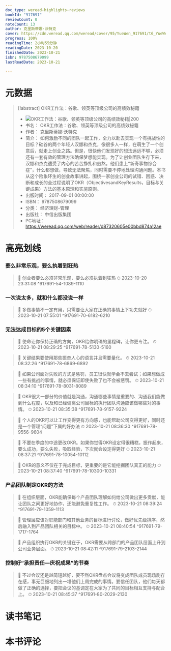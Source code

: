 ```yaml
---
doc_type: weread-highlights-reviews
bookId: "917691"
reviewCount: 0
noteCount: 13
author: 克里斯蒂娜·沃特克
cover: https://cdn.weread.qq.com/weread/cover/95/YueWen_917691/t6_YueWen_917691.jpg
progress: 100%
readingTime: 2小时55分钟
readingDate: 2023-10-20
finishedDate: 2023-10-21
isbn: 9787508679099
lastReadDate: 2023-10-21

---
```

# 元数据
> [!abstract] OKR工作法：谷歌、领英等顶级公司的高绩效秘籍
> - ![ OKR工作法：谷歌、领英等顶级公司的高绩效秘籍|200](https://cdn.weread.qq.com/weread/cover/95/YueWen_917691/t6_YueWen_917691.jpg)
> - 书名： OKR工作法：谷歌、领英等顶级公司的高绩效秘籍
> - 作者： 克里斯蒂娜·沃特克
> - 简介： 如何激励不同的团队一起工作，全力以赴去实现一个有挑战性的目标？硅谷的两个年轻人汉娜和杰克，像很多人一样，在萌生了一个创意后，就走上创业之路。但是，很快他们发现好的想法远远不够，必须还有一套有效的管理方法确保梦想能实现。为了让创业团队生存下来，汉娜和杰克遭受了内心的苦苦挣扎和煎熬。他们患上“新奇事物综合症”，什么都想做，导致无法聚焦，同时需要不停地处理沟通问题。本书从这个险象环生的创业故事讲起，围绕一家创业公司的试错、困惑、决断和成长的全过程说明了OKR（ObjectivesandKeyResults，目标与关键成果）方法的基本原理和实施原则。
> - 出版时间： 2017-09-01 00:00:00
> - ISBN： 9787508679099
> - 分类： 经济理财-管理
> - 出版社： 中信出版集团
> - PC地址：https://weread.qq.com/web/reader/d87320605e00bbd874a12ae

# 高亮划线

### 要么非常乐观，要么执着到狂热

> 📌 创业者要么必须非常乐观，要么必须执着到狂热 
> ⏱ 2023-10-20 23:31:08 ^917691-54-1089-1110

### 一次说太多，就和什么都没说一样

> 📌 多做事情不一定有用，只需要让大家在正确的事情上下功夫就好 
> ⏱ 2023-10-21 07:55:01 ^917691-70-6182-6210

### 无法达成目标的5个关键因素

> 📌 使命让你保持正确的方向，OKR给你明确的里程碑，让你更专注。 
> ⏱ 2023-10-21 08:29:25 ^917691-78-5130-5160

> 📌 关键结果要使用那些振奋人心的语言并且需要量化。 
> ⏱ 2023-10-21 08:32:26 ^917691-78-6869-6892

> 📌 如果公司面对失败的方式是惩罚，员工很快就学会不去尝试；如果想做成一些有挑战的事情，就必须保证即使失败了也不会被惩罚。 
> ⏱ 2023-10-21 08:34:10 ^917691-78-8031-8089

> 📌 OKR很大一部分的价值就是沟通，沟通哪些事情是重要的、沟通我们能做到什么程度，以及和已经偏离公司目标的执行团队沟通应该做哪些对的事情。 
> ⏱ 2023-10-21 08:35:38 ^917691-78-9157-9224

> 📌 个人的OKR可以让工作变得更有方向感，也能帮助公司变得更好，同时还是一个管理“问题”下属的好办法 
> ⏱ 2023-10-21 08:36:30 ^917691-78-9556-9604

> 📌 不要在季度的中途更改OKR。如果你觉得OKR设定得很糟糕，振作起来，要么成功，要么失败，吸取经验，下次就会设定得更好 
> ⏱ 2023-10-21 08:37:21 ^917691-78-10054-10112

> 📌 OKR的意义不仅在于完成目标，更重要的是它能挖掘团队真正的能力 
> ⏱ 2023-10-21 08:37:40 ^917691-78-10300-10331

### 产品团队制定OKR的方法

> 📌 在组织层面，OKR能确保每个产品团队理解如何给公司做出更多贡献，能让团队之间更好地协作，还能避免重复性工作。 
> ⏱ 2023-10-21 08:39:24 ^917691-79-1059-1113

> 📌 管理层应该对职能部门和其他业务的目标进行讨论，做好优先级排序，然后融入到产品团队相关的目标中。 
> ⏱ 2023-10-21 08:40:54 ^917691-79-1717-1764

> 📌 产品组织执行OKR的关键在于，OKR需要从跨部门的产品团队层面上升到公司业务层面。 
> ⏱ 2023-10-21 08:42:11 ^917691-79-2103-2144

### 控制好“承担责任—庆祝成果”的节奏

> 📌 不过会议还是越简短越好，要不然OKR盘点会议将变成团队成员现场刷存在感，事无巨细地列出一堆他们上周完成的事情。要信任团队，他们每天都做了正确的选择，要把会议的基调定在大家为了共同的目标相互支持与配合上。 
> ⏱ 2023-10-21 08:45:37 ^917691-80-2029-2130

# 读书笔记

# 本书评论

